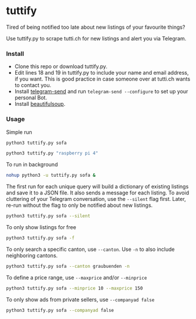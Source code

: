 # tuttify

Tired of being notified too late about new listings of your favourite things?

Use tuttify.py to scrape tutti.ch for new listings and alert you via Telegram.

### Install

* Clone this repo or download tuttify.py.
* Edit lines 18 and 19 in tuttify.py to include your name and email address, if you want. This is good practice in case someone over at tutti.ch wants to contact you.
* Install [telegram-send](https://pypi.org/project/telegram-send/) and run `telegram-send --configure` to set up your personal Bot.
* Install [beautifulsoup](https://pypi.org/project/beautifulsoup4/).

### Usage

Simple run

```bash
python3 tuttify.py sofa

python3 tuttify.py "raspberry pi 4"
```

To run in background

```bash
nohup python3 -u tuttify.py sofa &
```

The first run for each unique query will build a dictionary of existing listings and save it to a JSON file. It also sends a message for each listing. To avoid cluttering of your Telegram conversation, use the `--silent` flag first. Later, re-run without the flag to only be notified about new listings.

```bash
python3 tuttify.py sofa --silent
```

To only show listings for free

```bash
python3 tuttify.py sofa -f
```

To only search a specific canton, use `--canton`. Use `-n` to also include neighboring cantons.

```bash
python3 tuttify.py sofa --canton graubuenden -n
```

To define a price range, use `--maxprice` and/or `--minprice`

```bash
python3 tuttify.py sofa --minprice 10 --maxprice 150
```

To only show ads from private sellers, use `--companyad false`

```bash
python3 tuttify.py sofa --companyad false
```
